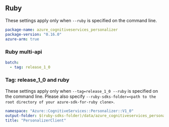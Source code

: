 ## Ruby

These settings apply only when `--ruby` is specified on the command line.

```yaml
package-name: azure_cognitiveservices_personalizer
package-version: "0.16.0"
azure-arm: true
```
### Ruby multi-api

``` yaml $(ruby) && $(multiapi)
batch:
  - tag: release_1_0
```

### Tag: release_1_0 and ruby

These settings apply only when `--tag=release_1_0 --ruby` is specified on the command line.
Please also specify `--ruby-sdks-folder=<path to the root directory of your azure-sdk-for-ruby clone>`.

``` yaml $(tag) == 'release_1_0' && $(ruby)
namespace: "Azure::CognitiveServices::Personalizer::V1_0"
output-folder: $(ruby-sdks-folder)/data/azure_cognitiveservices_personalizer/lib
title: "PersonalizerClient"
```
